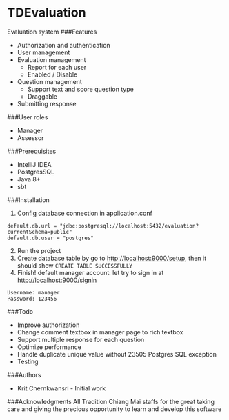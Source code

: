 # TDEvaluation
Evaluation system
###Features

- Authorization and authentication
- User management
- Evaluation management
	 - Report for each user
	 - Enabled / Disable
- Question management
	- Support text and score question type
	- Draggable
- Submitting response

###User roles
- Manager
- Assessor

###Prerequisites
- IntelliJ IDEA
- PostgresSQL
- Java 8+
- sbt

###Installation
1. Config database connection in application.conf
```
default.db.url = "jdbc:postgresql://localhost:5432/evaluation?currentSchema=public"
default.db.user = "postgres"
```
2. Run the project
3. Create database table by go to [http://localhost:9000/setup](http://localhost:9000/setup "http://localhost:9000/setup"), then it should show
`CREATE TABLE SUCCESSFULLY`
4. Finish! default manager account: let try to sign in at [http://localhost:9000/signin](http://localhost:9000/signin "http://localhost:9000/signin")
```
Username: manager
Password: 123456
```

###Todo
- Improve authorization
- Change comment textbox in manager page to rich textbox
- Support multiple response for each question
- Optimize performance
- Handle duplicate unique value without 23505 Postgres SQL exception 
- Testing

###Authors
- Krit Chernkwansri - Initial work

###Acknowledgments
All Tradition Chiang Mai staffs for the great taking care and giving the precious opportunity to learn and develop this software